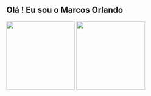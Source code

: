 ## Olá ! Eu sou o Marcos Orlando
<div>
<img height="180em" src="https://github-readme-stats.vercel.app/api?username=mnwz&show_icons&theme=midnight-purple&count_private=true)"/>
<img height="180em" src="https://github-readme-stats.vercel.app/api/top-langs/?username=mnwz&layout-compact&langs_count=16&theme=midnight-purple" </>
</div>
